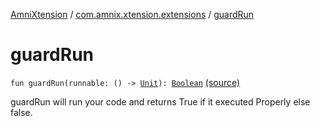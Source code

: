 [AmniXtension](../index.md) / [com.amnix.xtension.extensions](index.md) / [guardRun](./guard-run.md)

# guardRun

`fun guardRun(runnable: () -> `[`Unit`](https://kotlinlang.org/api/latest/jvm/stdlib/kotlin/-unit/index.html)`): `[`Boolean`](https://kotlinlang.org/api/latest/jvm/stdlib/kotlin/-boolean/index.html) [(source)](https://github.com/AmniX/AmniXTension/tree/master/AmniXtension/src/main/java/com/amnix/xtension/extensions/GlobalExtensions.kt#L108)

guardRun will run your code and returns True if it executed Properly else false.

